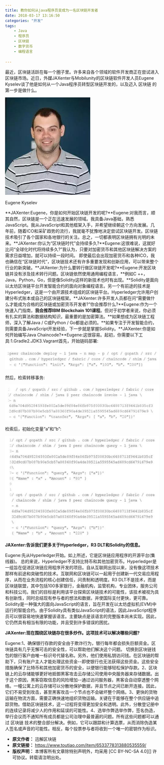 ```yaml
---
title: 教你如何从java程序员变成为一名区块链开发者
date: 2018-03-17 13:16:50
categories: "开发"
tags:
	- Java
	- 程序员
	- 区块链
	- 数字货币
	- 编程语言

---
```


最近，区块链活跃在每一个圈子里。许多来自各个领域的软件开发商正在尝试进入区块链市场。近日，外媒JAXenter与Mobilunity的区块链软件开发人员Eugene Kyselev谈了他是如何从一个Java程序员转型区块链开发的，以及迈入 区块链 的第一步是做什么。

![教你如何从java程序员变成为一名区块链开发者][java]

Eugene Kyselev

**JAXenter:Eugene，你是如何开始区块链开发的呢?**Eugene:对我而言，顺其自然，区块链是一个正在迅速发展的领域。我具备Java基础，熟悉JavaScript。我从JavaScript和其他框架入手，并希望继续朝这个方向发展。几年前，随着ICO和采矿趋势的流行，我就毫不犹豫地决定尝试区块链开发。区块链技术吸引了各个国家和各地银行的关注。总之，一切都表明区块链拥有光明的未来。**JAXenter:你认为“区块链时代”会持续多久?**Eugene:这很难说，这就好比问“全球化时代将持续多久?”我认为，只要对加密货币和其他区块链解决方案的需求日益增加，就可以持续一段时间。 即使最后会出现加密货币和各种ICO，我也确信在“区块链时代”，区块链技术还有许多重要发现和创新应用，可以带来整个行业的新突破。**JAXenter:为什么要转行做区块链开发呢?**Eugene:开发区块链并没有涉及技术转行问题。区块链依然使用通用编程语言，**例如C ++，Java，Python，Go，但是像Solidity这样的新技术也时有出现。**Solidity是面向以太坊区块链平台开发智能合约的面向对象编程语言。另一个有前途的技术是Hyperledger，这是一个由开源技术组成的区块链平台。Hyperledger允许用户创建分布式账本或自己的区块链框架。**JAXenter:许多开发人员都在问“需要做什么才能成为合格的区块链或加密货币开发者?”你会推荐什么?**Eugene:作为一个快速入门指南，**我会推荐IBM Blockchain 101课程**。但对于初学者来说，你必须有扎实的算法和数据结构知识，最重要的是加密算法。**如果想成为区块链工程师，深入了解Java / C或Python / Go都是必须的。**如果专注于开发智能合约，则需要具备JavaScript开发经验，下一步就是掌握Solidity。**JAXenter:你是如何开始编写Java Chaincode?**Eugene:这很容易。起初，你需要以下工具:1.Gradle2.JDK3.Vagrant首先，开始链码部署:

![教你如何从java程序员变成为一名区块链开发者][java 1]

然后，检索转移事务:

![教你如何从java程序员变成为一名区块链开发者][java 2]

检索后，初始化变量“a”和“b”:

![教你如何从java程序员变成为一名区块链开发者][java 3]

**JAXenter:告诉我们更多关于Hyperledger，R3 DLT和Solidity的信息。**

Eugene:先从Hyperledger开始。如上所述，它是区块链应用程序的开源平台(集线器)。 总的来说，Hyperledger不支持比特币和其他加密货币。Hyperledger是一组旨在促进区块链应用程序开发的项目。自从互联网出现以来，没有像这项技术那样有前途和突破性的技术。互联网和区块链可以一起用于创建新一代交易应用程序，从而在业务流程的核心创建信任，问责制和透明度。R3 DLT不是技术，而是区块链联盟，其中包括100多家银行，金融机构，监管机构，专业团体，服务公司和科技公司。我们的目标是利用该平台探索区块链技术的可能性，该技术被视为具有创新性，同时总结现有参与者的想法和数据，并使国际支付更快，更可靠。Solidity是一种强大的面向JavaScript的语言，旨在开发在以太坊虚拟机(EVM)中运行的智能合约。由于Solidity具有类似JavaScript的语法，因此JavaScript程序员可以很容易地快速掌握该语言。主要缺点是该语言的完整版本尚未实现。因此，它仍然具有相当有限的功能，并且受到许多错误的困扰。

**JAXenter:现在围绕区块链存在很多炒作。这项技术可以解决哪些问题?**

Eugene:1、确保银行存款的安全由于欺诈行为，银行每年都会损失巨额资金。区块链具有几乎无懈可击的安全性，可以帮助他们解决这个问题。 切换到区块链钱包的银行客户由唯一标识号代替名称。另外，他们使用私钥访问钱。在区块链的帮助下，只有账户主人才能处理这些资金--即使银行也无法获得这些资金。这些安全措施确保了比特币和其他加密货币的安全，以便银行能够轻松保护存款。2、区块链上的云存储能够更好地抵御黑客攻击云存储公司使用中央服务器来存储数据。出于这个原因，黑客窃取信息的风险增加--通过访问服务器，黑客会自动穿透整个网络。一幢公寓上的云存储可以分散地保护数据，并且节点之间已断开连接。因此，它们不易受到攻击，甚至黑客攻击一个节点也不会破坏整个网络。3、更快的货物运输在物流方面，需要正确快速地组织货物运输。关键在于能够在整个供应链中追踪货物。借助区块链技术，这一过程将变得更加安全和透明。此外，分散登记册中的连续记录将减少人的作用和延误的可能性。4、选举作弊选举作弊，签名伪造，举行会议而不通知所有成员都是公司治理中最普遍的问题。所有这些问题都可以通过 区块链 技术的整合部分解决。例如，它可以跟踪和计算选票，从而消除伪造某人签名或声音的可能性。相反，每个投票参与者将收到一个唯一的密钥作为标识。


[java]: static/resources/crawler/IZVV-FUR3-QYQU.jpg
[java 1]: static/resources/crawler/YMAU-RJAI-N2EB.jpg
[java 2]: static/resources/crawler/QMB6-ZRUJ-JREJ.jpg
[java 3]: static/resources/crawler/VB3Y-3EVN-IIVI.jpg
 *  **原文作者：** 迅解区块链
 *  **原文链接：** https://www.toutiao.com/item/6533778313880535559/
 *  **版权声明：** 本博客所有文章除特别声明外，均采用 [CC BY-NC-SA 4.0][] 许可协议。转载请注明出处。
